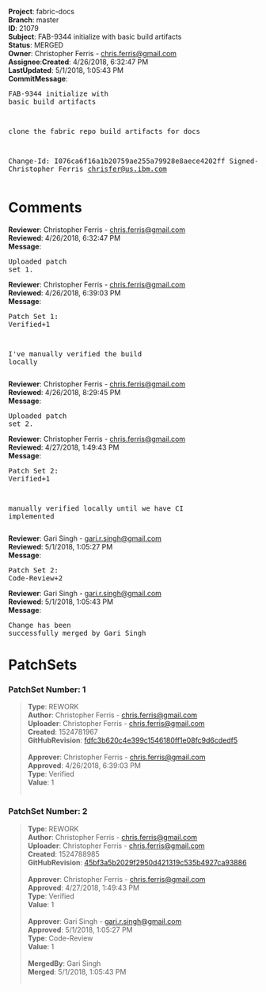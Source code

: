 <strong>Project</strong>: fabric-docs</br><strong>Branch</strong>: master<br><strong>ID</strong>: 21079<br><strong>Subject</strong>: FAB-9344 initialize with basic build artifacts<br><strong>Status</strong>: MERGED<br><strong>Owner</strong>: Christopher Ferris - chris.ferris@gmail.com<br><strong>Assignee</strong>:<strong>Created</strong>: 4/26/2018, 6:32:47 PM<br><strong>LastUpdated</strong>: 5/1/2018, 1:05:43 PM<br><strong>CommitMessage</strong>:<br><pre>FAB-9344 initialize with basic build artifacts

clone the fabric repo build artifacts for docs

Change-Id: I076ca6f16a1b20759ae255a79928e8aece4202ff
Signed-off-by: Christopher Ferris <chrisfer@us.ibm.com>
</pre><h1>Comments</h1><strong>Reviewer</strong>: Christopher Ferris - chris.ferris@gmail.com<br><strong>Reviewed</strong>: 4/26/2018, 6:32:47 PM<br><strong>Message</strong>: <pre>Uploaded patch set 1.</pre><strong>Reviewer</strong>: Christopher Ferris - chris.ferris@gmail.com<br><strong>Reviewed</strong>: 4/26/2018, 6:39:03 PM<br><strong>Message</strong>: <pre>Patch Set 1: Verified+1

I've manually verified the build locally</pre><strong>Reviewer</strong>: Christopher Ferris - chris.ferris@gmail.com<br><strong>Reviewed</strong>: 4/26/2018, 8:29:45 PM<br><strong>Message</strong>: <pre>Uploaded patch set 2.</pre><strong>Reviewer</strong>: Christopher Ferris - chris.ferris@gmail.com<br><strong>Reviewed</strong>: 4/27/2018, 1:49:43 PM<br><strong>Message</strong>: <pre>Patch Set 2: Verified+1

manually verified locally until we have CI implemented</pre><strong>Reviewer</strong>: Gari Singh - gari.r.singh@gmail.com<br><strong>Reviewed</strong>: 5/1/2018, 1:05:27 PM<br><strong>Message</strong>: <pre>Patch Set 2: Code-Review+2</pre><strong>Reviewer</strong>: Gari Singh - gari.r.singh@gmail.com<br><strong>Reviewed</strong>: 5/1/2018, 1:05:43 PM<br><strong>Message</strong>: <pre>Change has been successfully merged by Gari Singh</pre><h1>PatchSets</h1><h3>PatchSet Number: 1</h3><blockquote><strong>Type</strong>: REWORK<br><strong>Author</strong>: Christopher Ferris - chris.ferris@gmail.com<br><strong>Uploader</strong>: Christopher Ferris - chris.ferris@gmail.com<br><strong>Created</strong>: 1524781967<br><strong>GitHubRevision</strong>: [fdfc3b620c4e399c1546180ff1e08fc9d6cdedf5](https://github.com/hyperledger/fabric-docs/commit/fdfc3b620c4e399c1546180ff1e08fc9d6cdedf5)<br><br><strong>Approver</strong>: Christopher Ferris - chris.ferris@gmail.com<br><strong>Approved</strong>: 4/26/2018, 6:39:03 PM<br><strong>Type</strong>: Verified<br><strong>Value</strong>: 1<br><br></blockquote><h3>PatchSet Number: 2</h3><blockquote><strong>Type</strong>: REWORK<br><strong>Author</strong>: Christopher Ferris - chris.ferris@gmail.com<br><strong>Uploader</strong>: Christopher Ferris - chris.ferris@gmail.com<br><strong>Created</strong>: 1524788985<br><strong>GitHubRevision</strong>: [45bf3a5b2029f2950d421319c535b4927ca93886](https://github.com/hyperledger/fabric-docs/commit/45bf3a5b2029f2950d421319c535b4927ca93886)<br><br><strong>Approver</strong>: Christopher Ferris - chris.ferris@gmail.com<br><strong>Approved</strong>: 4/27/2018, 1:49:43 PM<br><strong>Type</strong>: Verified<br><strong>Value</strong>: 1<br><br><strong>Approver</strong>: Gari Singh - gari.r.singh@gmail.com<br><strong>Approved</strong>: 5/1/2018, 1:05:27 PM<br><strong>Type</strong>: Code-Review<br><strong>Value</strong>: 1<br><br><strong>MergedBy</strong>: Gari Singh<br><strong>Merged</strong>: 5/1/2018, 1:05:43 PM<br><br></blockquote>